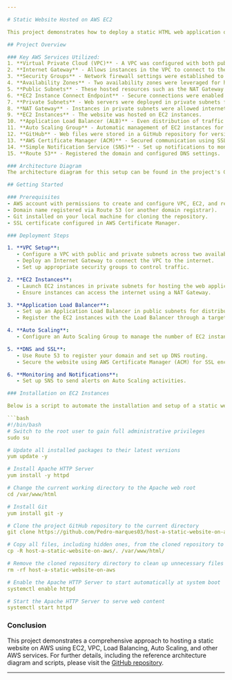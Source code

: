 ```yaml
---

# Static Website Hosted on AWS EC2

This project demonstrates how to deploy a static HTML web application on AWS using EC2 instances. The infrastructure is designed for high availability, scalability, security, and fault tolerance. Below is an overview of the architecture and resources used.

## Project Overview

### Key AWS Services Utilized:
1. **Virtual Private Cloud (VPC)** - A VPC was configured with both public and private subnets across two availability zones for enhanced fault tolerance.
2. **Internet Gateway** - Allows instances in the VPC to connect to the internet.
3. **Security Groups** - Network firewall settings were established to control traffic to and from the instances.
4. **Availability Zones** - Two availability zones were leveraged for high availability and redundancy.
5. **Public Subnets** - These hosted resources such as the NAT Gateway and Application Load Balancer.
6. **EC2 Instance Connect Endpoint** - Secure connections were enabled to resources in both public and private subnets.
7. **Private Subnets** - Web servers were deployed in private subnets for enhanced security.
8. **NAT Gateway** - Instances in private subnets were allowed internet access via a NAT Gateway.
9. **EC2 Instances** - The website was hosted on EC2 instances.
10. **Application Load Balancer (ALB)** - Even distribution of traffic across multiple EC2 instances in an Auto Scaling Group.
11. **Auto Scaling Group** - Automatic management of EC2 instances for availability, scalability, fault tolerance, and elasticity.
12. **GitHub** - Web files were stored in a GitHub repository for version control.
13. **AWS Certificate Manager (ACM)** - Secured communication using SSL certificates.
14. **Simple Notification Service (SNS)** - Set up notifications to monitor Auto Scaling activities.
15. **Route 53** - Registered the domain and configured DNS settings.

### Architecture Diagram
The architecture diagram for this setup can be found in the project's GitHub repository.

## Getting Started

### Prerequisites
- AWS account with permissions to create and configure VPC, EC2, and related services.
- Domain name registered via Route 53 (or another domain registrar).
- Git installed on your local machine for cloning the repository.
- SSL certificate configured in AWS Certificate Manager.

### Deployment Steps

1. **VPC Setup**: 
   - Configure a VPC with public and private subnets across two availability zones.
   - Deploy an Internet Gateway to connect the VPC to the internet.
   - Set up appropriate security groups to control traffic.

2. **EC2 Instances**:
   - Launch EC2 instances in private subnets for hosting the web application.
   - Ensure instances can access the internet using a NAT Gateway.

3. **Application Load Balancer**:
   - Set up an Application Load Balancer in public subnets for distributing traffic.
   - Register the EC2 instances with the Load Balancer through a target group.

4. **Auto Scaling**:
   - Configure an Auto Scaling Group to manage the number of EC2 instances based on traffic.

5. **DNS and SSL**:
   - Use Route 53 to register your domain and set up DNS routing.
   - Secure the website using AWS Certificate Manager (ACM) for SSL encryption.

6. **Monitoring and Notifications**:
   - Set up SNS to send alerts on Auto Scaling activities.

### Installation on EC2 Instances

Below is a script to automate the installation and setup of a static web app on an EC2 instance.

```bash
#!/bin/bash
# Switch to the root user to gain full administrative privileges
sudo su

# Update all installed packages to their latest versions
yum update -y

# Install Apache HTTP Server
yum install -y httpd

# Change the current working directory to the Apache web root
cd /var/www/html

# Install Git
yum install git -y

# Clone the project GitHub repository to the current directory
git clone https://github.com/Pedro-marques03/host-a-static-website-on-aws/

# Copy all files, including hidden ones, from the cloned repository to the Apache web root
cp -R host-a-static-website-on-aws/. /var/www/html/

# Remove the cloned repository directory to clean up unnecessary files
rm -rf host-a-static-website-on-aws

# Enable the Apache HTTP Server to start automatically at system boot
systemctl enable httpd

# Start the Apache HTTP Server to serve web content
systemctl start httpd
```

### Conclusion
This project demonstrates a comprehensive approach to hosting a static website on AWS using EC2, VPC, Load Balancing, Auto Scaling, and other AWS services. For further details, including the reference architecture diagram and scripts, please visit the [GitHub repository](https://github.com/Pedro-marques03/host-a-static-website-on-aws/).

---
```

